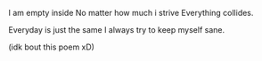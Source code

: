 I am empty inside
No matter how much i strive
Everything collides.

Everyday is just the same
I always try to keep myself sane.

(idk bout this poem xD)
